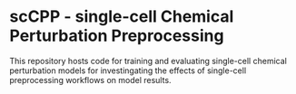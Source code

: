 # scCPP - single-cell Chemical Perturbation Preprocessing

This repository hosts code for training and evaluating single-cell chemical perturbation models for investingating the effects of single-cell preprocessing workflows on model results.






